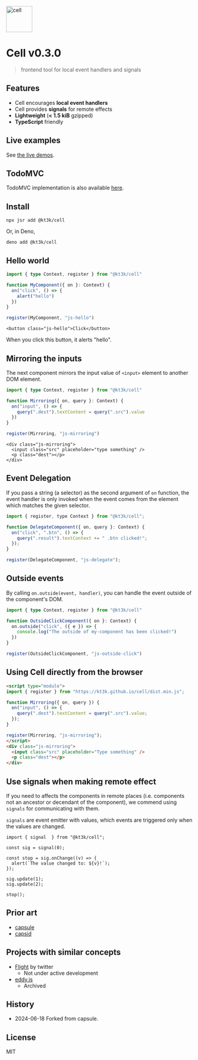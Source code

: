 <img src="https://kt3k.github.io/cell/cell-logo.svg" width="70" alt="cell" />

# Cell v0.3.0

> frontend tool for local event handlers and signals

## Features

- Cell encourages **local event handlers**
- Cell provides **signals** for remote effects
- **Lightweight** (**< 1.5 kiB** gzipped)
- **TypeScript** friendly

## Live examples

See [the live demos](https://kt3k.github.io/cell).

## TodoMVC

TodoMVC implementation is also available
[here](https://github.com/kt3k/cell-todomvc).

## Install

```
npx jsr add @kt3k/cell
```

Or, in Deno,

```
deno add @kt3k/cell
```

## Hello world

```ts
import { type Context, register } from "@kt3k/cell"

function MyComponent({ on }: Context) {
  on("click", () => {
    alert("hello")
  })
}

register(MyComponent, "js-hello")
```

```
<button class="js-hello">Click</button>
```

When you click this button, it alerts "hello".

## Mirroring the inputs

The next component mirrors the input value of `<input>` element to another DOM
element.

```ts
import { type Context, register } from "@kt3k/cell"

function Mirroring({ on, query }: Context) {
  on("input", () => {
    query(".dest").textContent = query(".src").value
  })
}

register(Mirroring, "js-mirroring")
```

```
<div class="js-mirroring">
  <input class="src" placeholder="type something" />
  <p class="dest"></p>
</div>
```

## Event Delegation

If you pass a string (a selector) as the second argument of `on` function, the
event handler is only invoked when the event comes from the element which
matches the given selector.

```js
import { register, type Context } from "@kt3k/cell";

function DelegateComponent({ on, query }: Context) {
  on("click", ".btn", () => {
    query(".result").textContext += " .btn clicked!";
  });
}

register(DelegateComponent, "js-delegate");
```

## Outside events

By calling `on.outside(event, handler)`, you can handle the event outside of the
component's DOM.

```ts
import { type Context, register } from "@kt3k/cell"

function OutsideClickComponent({ on }: Context) {
  on.outside("click", ({ e }) => {
    console.log("The outside of my-component has been clicked!")
  })
}

register(OutsideClickComponent, "js-outside-click")
```

## Using Cell directly from the browser

```html
<script type="module">
import { register } from "https://kt3k.github.io/cell/dist.min.js";

function Mirroring({ on, query }) {
  on("input", () => {
    query(".dest").textContent = query(".src").value;
  });
}

register(Mirroring, "js-mirroring");
</script>
<div class="js-mirroring">
  <input class="src" placeholder="Type something" />
  <p class="dest"></p>
</div>
```

## Use signals when making remote effect

If you need to affects the components in remote places (i.e. components not an
ancestor or decendant of the component), we commend using `signals` for
communicating with them.

`signals` are event emitter with values, which events are triggered only when
the values are changed.

```
import { signal  } from "@kt3k/cell";

const sig = signal(0);

const stop = sig.onChange((v) => {
  alert(`The value changed to: ${v}!`);
});

sig.update(1);
sig.update(2);

stop();
```

## Prior art

- [capsule](https://github.com/capsidjs/capsule)
- [capsid](https://github.com/capsidjs/capsid)

## Projects with similar concepts

- [Flight](https://flightjs.github.io/) by twitter
  - Not under active development
- [eddy.js](https://github.com/WebReflection/eddy)
  - Archived

## History

- 2024-06-18 Forked from capsule.

## License

MIT
